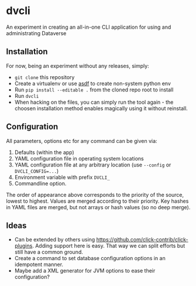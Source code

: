# dvcli
An experiment in creating an all-in-one CLI application for using and administrating Dataverse

## Installation

For now, being an experiment without any releases, simply:

- `git clone` this repository
- Create a virtualenv or use [asdf](https://asdf-vm.io) to create non-system python env
- Run `pip install --editable .` from the cloned repo root to install
- Run `dvcli`
- When hacking on the files, you can simply run the tool again - the choosen
  installation method enables magically using it without reinstall.

## Configuration

All parameters, options etc for any command can be given via:

1. Defaults (within the app)
2. YAML configuration file in operating system locations
3. YAML configuration file at any arbitrary location (use `--config` or `DVCLI_CONFIG=...`)
4. Environment variable with prefix `DVCLI_`
5. Commandline option.

The order of appearance above corresponds to the priority of the source, lowest
to highest. Values are merged according to their priority. Key hashes in YAML files
are merged, but not arrays or hash values (so no deep merge).

## Ideas

- Can be extended by others using https://github.com/click-contrib/click-plugins.
  Adding support here is easy. That way we can split efforts but still have a
  common ground.
- Create a command to set database configuration options in an idempotent manner.
- Maybe add a XML generator for JVM options to ease their configuration?
